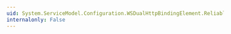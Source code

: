 ```yaml
---
uid: System.ServiceModel.Configuration.WSDualHttpBindingElement.ReliableSession
internalonly: False
---
```

